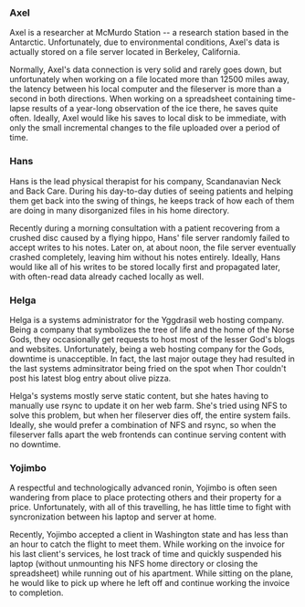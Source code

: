 ### Axel ###

Axel is a researcher at McMurdo Station -- a research station based in
the Antarctic. Unfortunately, due to environmental conditions, Axel's
data is actually stored on a file server located in Berkeley,
California.

Normally, Axel's data connection is very solid and rarely goes down,
but unfortunately when working on a file located more than 12500 miles
away, the latency between his local computer and the fileserver is
more than a second in both directions. When working on a spreadsheet
containing time-lapse results of a year-long observation of the ice
there, he saves quite often. Ideally, Axel would like his saves to
local disk to be immediate, with only the small incremental changes to
the file uploaded over a period of time.

### Hans ###

Hans is the lead physical therapist for his company, Scandanavian Neck
and Back Care. During his day-to-day duties of seeing patients and
helping them get back into the swing of things, he keeps track of how
each of them are doing in many disorganized files in his home
directory.

Recently during a morning consultation with a patient recovering from
a crushed disc caused by a flying hippo, Hans' file server randomly
failed to accept writes to his notes. Later on, at about noon, the
file server eventually crashed completely, leaving him without his
notes entirely. Ideally, Hans would like all of his writes to be
stored locally first and propagated later, with often-read data
already cached locally as well.

### Helga ###

Helga is a systems administrator for the Yggdrasil web hosting
company. Being a company that symbolizes the tree of life and the home
of the Norse Gods, they occasionally get requests to host most of the
lesser God's blogs and websites. Unfortunately, being a web hosting
company for the Gods, downtime is unacceptible. In fact, the last
major outage they had resulted in the last systems adminsitrator being
fried on the spot when Thor couldn't post his latest blog entry about
olive pizza.

Helga's systems mostly serve static content, but she hates having to
manually use rsync to update it on her web farm. She's tried using NFS
to solve this problem, but when her fileserver dies off, the entire
system fails. Ideally, she would prefer a combination of NFS and
rsync, so when the fileserver falls apart the web frontends can
continue serving content with no downtime.

### Yojimbo ###

A respectful and technologically advanced ronin, Yojimbo is often seen
wandering from place to place protecting others and their property for
a price. Unfortunately, with all of this travelling, he has little
time to fight with syncronization between his laptop and server at
home.

Recently, Yojimbo accepted a client in Washington state and has less
than an hour to catch the flight to meet them. While working on the
invoice for his last client's services, he lost track of time and
quickly suspended his laptop (without unmounting his NFS home
directory or closing the spreadsheet) while running out of his
apartment. While sitting on the plane, he would like to pick up where
he left off and continue working the invoice to completion.